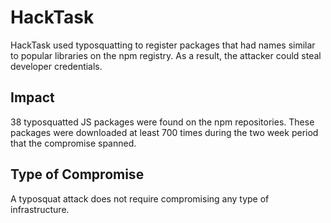 # HackTask

HackTask  used typosquatting to register packages that had names similar to
popular libraries on the npm registry. As a result, the attacker could steal
developer credentials.

## Impact

38 typosquatted JS packages were found on the npm repositories. These packages
were downloaded at least 700 times during the two week period that the
compromise spanned.

## Type of Compromise

A typosquat attack does not require compromising any type of infrastructure.
